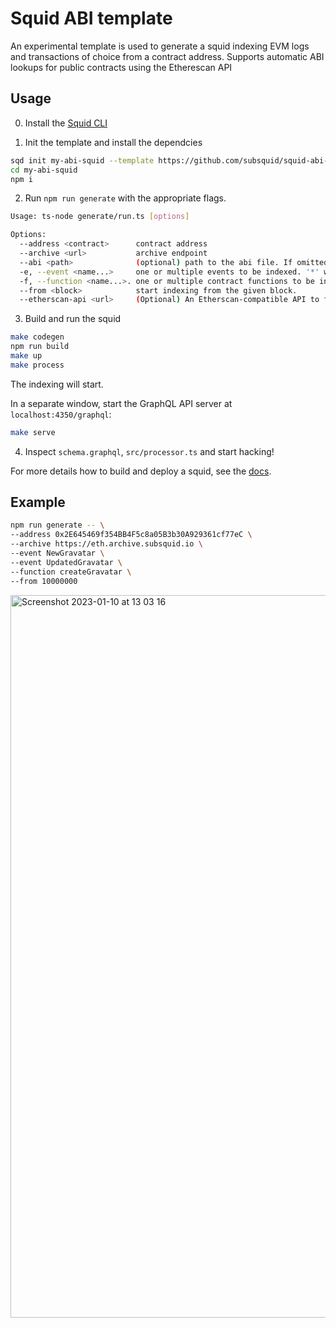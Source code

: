 # Squid ABI template

An experimental template is used to generate a squid indexing EVM logs and transactions of choice from a contract address. Supports automatic ABI lookups for public contracts using the Etherescan API

## Usage

0. Install the [Squid CLI](https://docs.subsquid.io/squid-cli/)

1. Init the template and install the dependcies

```bash
sqd init my-abi-squid --template https://github.com/subsquid/squid-abi-template
cd my-abi-squid
npm i
```

2. Run `npm run generate` with the appropriate flags.

```bash
Usage: ts-node generate/run.ts [options]

Options:
  --address <contract>      contract address
  --archive <url>           archive endpoint 
  --abi <path>              (optional) path to the abi file. If omitted, the Etherscan API is used
  -e, --event <name...>     one or multiple events to be indexed. '*' will index all events
  -f, --function <name...>. one or multiple contract functions to be indexed. '*' will index all functions
  --from <block>            start indexing from the given block. 
  --etherscan-api <url>     (Optional) An Etherscan-compatible API to fetch contract ABI by a known address. Default: https://api.etherscan.io/
```

3. Build and run the squid

```bash
make codegen
npm run build
make up
make process
```
The indexing will start.

In a separate window, start the GraphQL API server at `localhost:4350/graphql`:
```bash
make serve
```

4. Inspect `schema.graphql`, `src/processor.ts` and start hacking!

For more details how to build and deploy a squid, see the [docs](https://docs.subsquid.io).

## Example

```bash
npm run generate -- \
--address 0x2E645469f354BB4F5c8a05B3b30A929361cf77eC \
--archive https://eth.archive.subsquid.io \
--event NewGravatar \
--event UpdatedGravatar \
--function createGravatar \
--from 10000000
```

<img width="1156" alt="Screenshot 2023-01-10 at 13 03 16" src="https://user-images.githubusercontent.com/8627422/211521452-610e90b6-cb24-4e16-a852-15c8d7f11c28.png">

